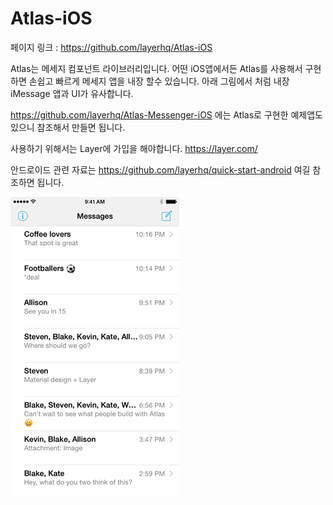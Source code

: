 # Atlas-iOS

페이지 링크 : https://github.com/layerhq/Atlas-iOS

Atlas는 메세지 컴포넌트 라이브러리입니다. 어떤 iOS앱에서든 Atlas를 사용해서 구현하면 손쉽고 빠르게 메세지 앱을 내장 할수 있습니다. 아래 그림에서 처럼 내장 iMessage 앱과 UI가 유사합니다.

https://github.com/layerhq/Atlas-Messenger-iOS 에는 Atlas로 구현한 예제앱도 있으니 참조해서 만들면 됩니다.

사용하기 위해서는 Layer에 가입을 해야합니다. https://layer.com/

안드로이드 관련 자료는 https://github.com/layerhq/quick-start-android 여길 참조하면 됩니다. 

![이미지](img/005$05.gif)
